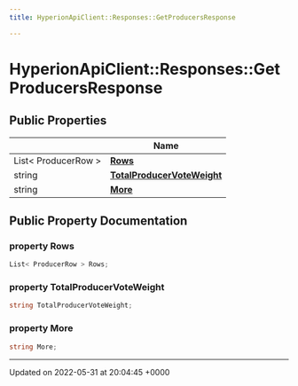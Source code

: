 ```yaml
---
title: HyperionApiClient::Responses::GetProducersResponse

---
```


# HyperionApiClient::Responses::GetProducersResponse





## Public Properties

|                | Name           |
| -------------- | -------------- |
| List< ProducerRow > | **[Rows](/Classes/class_hyperion_api_client_1_1_responses_1_1_get_producers_response.md#property-rows)**  |
| string | **[TotalProducerVoteWeight](/Classes/class_hyperion_api_client_1_1_responses_1_1_get_producers_response.md#property-totalproducervoteweight)**  |
| string | **[More](/Classes/class_hyperion_api_client_1_1_responses_1_1_get_producers_response.md#property-more)**  |

## Public Property Documentation

### property Rows

```csharp
List< ProducerRow > Rows;
```


### property TotalProducerVoteWeight

```csharp
string TotalProducerVoteWeight;
```


### property More

```csharp
string More;
```


-------------------------------

Updated on 2022-05-31 at 20:04:45 +0000